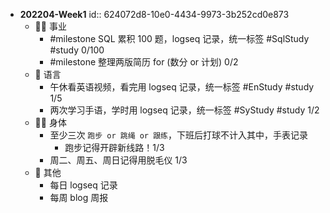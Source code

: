- **202204-Week1**
  id:: 624072d8-10e0-4434-9973-3b252cd0e873
	- 👨‍🔧 事业
		- #milestone SQL 累积 100 题，logseq 记录，统一标签 #SqlStudy #study 0/100
		- #milestone 整理两版简历 for (数分 or 计划) 0/2
	- 🧿 语言
		- 午休看英语视频，看完用 logseq 记录，统一标签 #EnStudy #study 1/5
		- 两次学习手语，学时用 logseq 记录，统一标签 #SyStudy #study 1/2
	- 🤸‍♂️ 身体
		- 至少三次 `跑步 or 跳绳 or 跟练`，下班后打球不计入其中，手表记录
			- 跑步记得开辟新线路！1/3
		- 周二、周五、周日记得用脱毛仪 1/3
	- 🎈 其他
		- 每日 logseq 记录
		- 每周 blog 周报